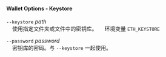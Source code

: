 #### Wallet Options - Keystore

`--keystore` *path*  
&nbsp;&nbsp;&nbsp;&nbsp;使用指定文件夹或文件中的密钥库。
&nbsp;&nbsp;&nbsp;&nbsp;环境变量 `ETH_KEYSTORE`

`--password` *password*  
&nbsp;&nbsp;&nbsp;&nbsp;密钥库的密码。与 `--keystore` 一起使用。
